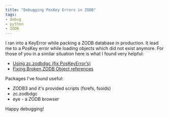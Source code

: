 ```yaml
---
title: "Debugging PosKey Errors in ZODB"
tags: 
- debug
- python
- ZODB
---
```


I ran into a KeyError while packing a ZODB database in production. It lead me to a PosKey error while loading objects which did not exist anymore. For those of you in a similar situation here is what I found very helpful:
<ul>
	<li><a title="Using zc.zodbdgc (fix PosKeyError’s)" href="http://zodb.org/documentation/articles/multi-zodb-gc.html">Using zc.zodbdgc (fix PosKeyError’s)</a></li>
	<li><a title="Fixing Broken ZODB Object references" href="http://nathanvangheem.com/news/fixing-broken-zodb-object-references">Fixing Broken ZODB Object references</a></li>
</ul>
Packages I've found useful:
<ul>
	<li>ZODB3 and it's provided scripts (fsrefs, fsoids)</li>
	<li>zc.zodbdgc</li>
	<li>eye - a ZODB browser</li>
</ul>
Happy debugging!